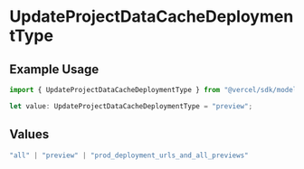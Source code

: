 # UpdateProjectDataCacheDeploymentType

## Example Usage

```typescript
import { UpdateProjectDataCacheDeploymentType } from "@vercel/sdk/models/updateprojectdatacacheop.js";

let value: UpdateProjectDataCacheDeploymentType = "preview";
```

## Values

```typescript
"all" | "preview" | "prod_deployment_urls_and_all_previews"
```